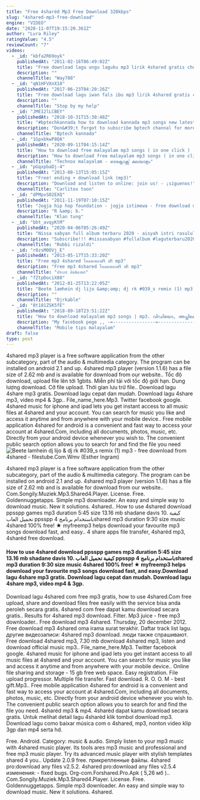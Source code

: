 ```yaml
---
title: "Free 4sharéd Mp3 Free Download 320kbps"
slug: "4shared-mp3-free-download"
engine: "VIDEO"
date: "2020-11-07T19:15:20.361Z"
author: "Lura Riley"
ratingValue: "4.5"
reviewCount: "7"
videos:
  - _id: "kbfa2R69oyk"
    publishedAt: "2011-02-16T06:49:02Z"
    title: "Free download lagu ungu laguku mp3 lirik 4shared gratis chord video album"
    description: ""
    channelTitle: "Way788"
  - _id: "qN1HFVXnX18"
    publishedAt: "2017-06-23T04:20:26Z"
    title: "Free download lagu iwan fals ibu mp3 lirik 4shared gratis chord video album"
    description: ""
    channelTitle: "Stop by my help"
  - _id: "JMEI2lLCBEY"
    publishedAt: "2018-10-31T15:30:48Z"
    title: "#bptechkannada how to download kannada mp3 songs new latest music"
    description: "Don&#39;t forgot to subscribe bptech channal for more trusted and awsome videos."
    channelTitle: "Bptech kannada"
  - _id: "1GpxbkwP8QA"
    publishedAt: "2020-09-11T04:15:14Z"
    title: "How to download free malayalam mp3 songs ( in one click ) | best android app for mp3 songs download"
    description: "How to download free malayalam mp3 songs ( in one click ) | best android app for mp3 songs download app link"
    channelTitle: "Technox malayalam - ടെക്നോക്സ് മലയാളം"
  - _id: "pGqxpbaDj-4"
    publishedAt: "2013-08-13T15:05:15Z"
    title: "Free! ending + download link (mp3)"
    description: "Download and listen to online: join us! - ¡síguenos!"
    channelTitle: "Carlitox toon"
  - _id: "dPMpvS02EXQ"
    publishedAt: "2011-11-19T07:10:15Z"
    title: "Jogja hip hop foundation - jogja istimewa - free download mp3, video, lirik, lagu 4shared gratis.Flv"
    description: "R &amp; b."
    channelTitle: "Klan tung"
  - _id: "bbt_avqyKtM"
    publishedAt: "2020-04-06T05:26:49Z"
    title: "Nissa sabyan full album terbaru 2020 - aisyah istri rasulullah"
    description: "Subscribe!!! #nissasabyan #fullalbum #laguterbaru2020 link download lagu nissa sabyan"
    channelTitle: "Robbi rizaldi"
  - _id: "r8zsM0OVj_E"
    publishedAt: "2013-05-17T15:33:20Z"
    title: "Free mp3 4shared โหลดเพลงฟรี ฟรี mp3"
    description: "Free mp3 4shared โหลดเพลงฟรี ฟรี mp3"
    channelTitle: "ประกร อิทธิดาพร"
  - _id: "fZtpDociX80"
    publishedAt: "2012-01-25T13:22:05Z"
    title: "Beete lamhein dj lijo &amp;amp; dj rk #039_s remix (1) mp3 - free download from 4shared - filestube.Com.Wmv"
    description: ""
    channelTitle: "Djrkable"
  - _id: "8t181ZSK5fE"
    publishedAt: "2018-09-18T23:51:22Z"
    title: "How to download malayalam mp3 songs | mp3. വിഡിയോ, അപ്ലിക്കേഷൻ, ഇമേജ്.."
    description: "My facebook pege ,, -=----------------=------------------=----------------=----------= - ✓☢☢☢ my intagrsm"
    channelTitle: "Mobile tips malayalam"
draft: false
type: post
---
```


4shared mp3 player is a free software application from the other subcategory, part of the audio &amp; multimedia category. The program can be installed on android 2.1 and up. 4shared mp3 player (version 1.1.6) has a file size of 2.62 mb and is available for download from our website.. Tốc độ download, upload file lên tới 1gbits. Miễn phí tải với tốc độ giới hạn. Dung lượng download. Cỡ file upload. Thời gian lưu trữ file.. Download lagu 4share mp3 gratis. Download lagu cepat dan mudah. Download lagu 4share mp3, video mp4 &amp; 3gp.. File_name_here.Mp3. Twitter facebook google. 4shared music for iphone and ipad lets you get instant access to all music files at 4shared and your account. You can search for music you like and access it anytime and from anywhere with your mobile device.. Free mobile application 4shared for android is a convenient and fast way to access your account at 4shared.Com, including all documents, photos, music, etc. Directly from your android device whenever you wish to. The convenient public search option allows you to search for and find the file you need
![Beete lamhein dj lijo &amp; dj rk #039_s remix (1) mp3 - free download from 4shared - filestube.Com.Wmv (Esther Ingram)](https://i.ytimg.com/vi/fZtpDociX80/hqdefault.jpg "Beete lamhein dj lijo &amp; dj rk #039_s remix (1) mp3 - free download from 4shared - filestube.Com.Wmv (Francis Arnold)")

4shared mp3 player is a free software application from the other subcategory, part of the audio &amp; multimedia category. The program can be installed on android 2.1 and up. 4shared mp3 player (version 1.1.6) has a file size of 2.62 mb and is available for download from our website.. Com.Songily.Muziek.Mp3.Shared4.Player. License. Free. Goldennuggetapps. Simple mp3 downloader. An easy and simple way to download music. New it solutions. 4shared.. How to use 4shared download ppsspp games mp3 duration 5:45 size 13.16 mb  shadane davis 10. كيفية تحميل العاب ppsspp باستخدام برنامج 4shared mp3 duration 9:30 size music 4shared 100% free! ★ myfreemp3 helps download your favourite mp3 songs download fast, and easy.. 4 share apps file transfer, 4sharéd mp3, 4sharéd free download.
<!--inArticleAds-->

<!--galleryOne-->

#### How to use 4shared download ppsspp games mp3 duration 5:45 size 13.16 mb  shadane davis 10. كيفية تحميل العاب ppsspp باستخدام برنامج 4shared mp3 duration 9:30 size music 4shared 100% free! ★ myfreemp3 helps download your favourite mp3 songs download fast, and easy.Download lagu 4share mp3 gratis. Download lagu cepat dan mudah. Download lagu 4share mp3, video mp4 &amp; 3gp.
<!--inArticleAds-->

<!--galleryTwo-->

Download lagu 4shared com free mp3 gratis, how to use 4shared.Com free upload, share and download files free easily with the service bisa anda peroleh secara gratis. 4shared com free dapat kamu download secara gratis.. Results for 4shared mp3 download. Filter. Mp3 juice - free mp3 downloader.. Free download mp3 4shared. Thursday, 20 december 2012. Free download mp3 4shared oma irama surat terakhir. Daftar track list lagu. другие видеозаписи: 4shared mp3 download. люди также спрашивают. Free download 4shared mp3, 7.30 mb download 4shared mp3, listen and download official music mp3.. File_name_here.Mp3. Twitter facebook google. 4shared music for iphone and ipad lets you get instant access to all music files at 4shared and your account. You can search for music you like and access it anytime and from anywhere with your mobile device.. Online file sharing and storage - 15 gb free web space. Easy registration. File upload progressor. Multiple file transfer. Fast download. R. O. O. M - best gift.Mp3.. Free mobile application 4shared for android is a convenient and fast way to access your account at 4shared.Com, including all documents, photos, music, etc. Directly from your android device whenever you wish to. The convenient public search option allows you to search for and find the file you need. 4sharéd mp3 &amp; mp4. 4sharéd dapat kamu download secara gratis. Untuk melihat detail lagu 4sharéd klik tombol download mp3. Download lagu como baixar música com o 4shared, mp3, nonton video klip 3gp dan mp4 serta hd.
<!--galleryThree-->

Free. Android. Category: music &amp; audio. Simply listen to your mp3 music with 4shared music player. Its tools ares mp3 music and professional and free mp3 music player. Try its advanced music player with stylish templates shared 4 you.. Update 2.0.9 free. прикрепленные файлы. 4shared pro:download any files v2.5.2. 4shared pro:download any files v2.5.4 изменения: - fixed bugs. Org-com.Forshared.Pro.Apk ( 5,26 мб ).. Com.Songily.Muziek.Mp3.Shared4.Player. License. Free. Goldennuggetapps. Simple mp3 downloader. An easy and simple way to download music. New it solutions. 4shared.